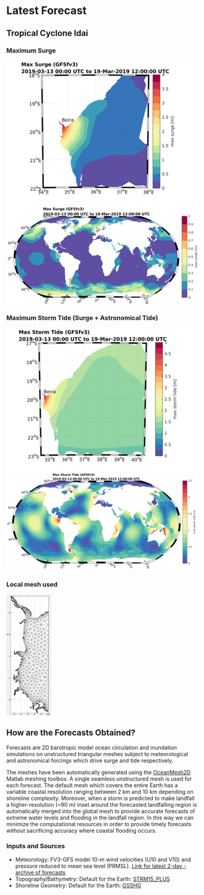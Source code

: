 # Latest Forecast

## Tropical Cyclone Idai

### Maximum Surge 
![IdaiStormSurgeLoc](MaxSurge_GFSfv3_100m.png)
![IdaiStormSurgeGlo](MaxSurge_GFSfv3_100m_global.png)

### Maximum Storm Tide (Surge + Astronomical Tide) 
![IdaiStormTideLoc](MaxStormTide_GFSfv3_100m.png)
![IdaiStormTideGlo](MaxStormTide_GFSfv3_100m_global.png)

### Local mesh used
![LocMesh](image.png)

## How are the Forecasts Obtained?

Forecasts are 2D barotropic model ocean circulation and inundation simulations on unstructured triangular meshes subject to meteorological and astronomical forcings which drive surge and tide respectively. 

The meshes have been automatically generated using the [OceanMesh2D](https://github.com/CHLNDDEV/OceanMesh2D) Matlab meshing toolbox. A single seamless unstructured mesh is used for each forecast. The default mesh which covers the entire Earth has a variable coastal resolution ranging between 2 km and 10 km depending on shoreline complexity. Moreover, when a storm is predicted to make landfall a higher-resolution (~90 m) inset around the forecasted landfalling region is automatically merged into the global mesh to provide accurate forecasts of extreme water levels and flooding in the landfall region. In this way we can minimize the computational resources in order to provide timely forecasts without sacrificing accuracy where coastal flooding occurs.

### Inputs and Sources
- Meteorology: FV3-GFS model 10-m wind velocities (U10 and V10) and pressure reduced to mean sea level (PRMSL). [Link for latest 2-day - archive of forecasts](https://para.nomads.ncep.noaa.gov/pub/data/nccf/com/gfs/para/)
- Topography/Bathymetry: Default for the Earth: [STRM15_PLUS](https://topex.ucsd.edu/WWW_html/srtm15_plus.html)
- Shoreline Geometry: Default for the Earth: [GSSHG](http://www.soest.hawaii.edu/wessel/gshhg/)

<!---
## Welcome to GitHub Pages

You can use the [editor on GitHub](https://github.com/WPringle/Advanced-Global-Coastal-Flood-Forecasting-System/edit/master/README.md) to maintain and preview the content for your website in Markdown files.

Whenever you commit to this repository, GitHub Pages will run [Jekyll](https://jekyllrb.com/) to rebuild the pages in your site, from the content in your Markdown files.

### Markdown

Markdown is a lightweight and easy-to-use syntax for styling your writing. It includes conventions for

```markdown
Syntax highlighted code block

# Header 1
## Header 2
### Header 3

- Bulleted
- List

1. Numbered
2. List

**Bold** and _Italic_ and `Code` text

[Link](url) and ![Image](src) 
```

For more details see [GitHub Flavored Markdown](https://guides.github.com/features/mastering-markdown/).

### Jekyll Themes

Your Pages site will use the layout and styles from the Jekyll theme you have selected in your [repository settings](https://github.com/WPringle/Advanced-Global-Coastal-Flood-Forecasting-System/settings). The name of this theme is saved in the Jekyll `_config.yml` configuration file.

### Support or Contact

Having trouble with Pages? Check out our [documentation](https://help.github.com/categories/github-pages-basics/) or [contact support](https://github.com/contact) and we’ll help you sort it out.
-->
